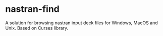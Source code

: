 # nastran-find

A solution for browsing nastran input deck files for Windows, MacOS and Unix. Based on Curses library. 

